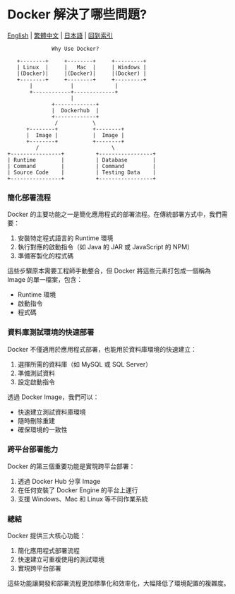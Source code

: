 # Docker 解決了哪些問題?

[English](../en/01_what_docker_solved.md) | [繁體中文](../zh-tw/01_what_docker_solved.md) | [日本語](../ja/01_what_docker_solved.md) | [回到索引](../README.md)

```
              Why Use Docker?

   +--------+     +--------+     +---------+
   | Linux  |     |   Mac  |     | Windows |
   |(Docker)|     |(Docker)|     |(Docker) |
   +--------+     +--------+     +---------+
       |            |             |
       +------------+-------------+
                    |
              +-------------+
              |  Dockerhub  |
              +-------------+
               /           \
      +--------+           +--------+
      |  Image |           |  Image |
      +--------+           +--------+
         /                       \
+----------------+          +-----------------+
| Runtime        |          | Database        |
| Command        |          | Command         |
| Source Code    |          | Testing Data    |
+----------------+          +-----------------+

```

### 簡化部署流程

Docker 的主要功能之一是簡化應用程式的部署流程。在傳統部署方式中，我們需要：
1. 安裝特定程式語言的 Runtime 環境
2. 執行對應的啟動指令（如 Java 的 JAR 或 JavaScript 的 NPM）
3. 準備客製化的程式碼

這些步驟原本需要工程師手動整合，但 Docker 將這些元素打包成一個稱為 Image 的單一檔案，包含：
- Runtime 環境
- 啟動指令
- 程式碼

### 資料庫測試環境的快速部署

Docker 不僅適用於應用程式部署，也能用於資料庫環境的快速建立：
1. 選擇所需的資料庫（如 MySQL 或 SQL Server）
2. 準備測試資料
3. 設定啟動指令

透過 Docker Image，我們可以：
- 快速建立測試資料庫環境
- 隨時刪除重建
- 確保環境的一致性

### 跨平台部署能力

Docker 的第三個重要功能是實現跨平台部署：
1. 透過 Docker Hub 分享 Image
2. 在任何安裝了 Docker Engine 的平台上運行
3. 支援 Windows、Mac 和 Linux 等不同作業系統

### 總結

Docker 提供三大核心功能：
1. 簡化應用程式部署流程
2. 快速建立可重複使用的測試環境
3. 實現跨平台部署

這些功能讓開發和部署流程更加標準化和效率化，大幅降低了環境配置的複雜度。

